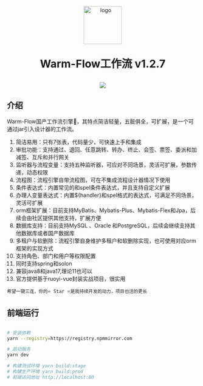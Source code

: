 <p align="center">
	<img alt="logo" src="https://foruda.gitee.com/images/1726820610127990120/c8c5f3a4_2218307.png" width="100">
</p>
<h1 align="center" style="margin: 30px 0 30px; font-weight: bold;">Warm-Flow工作流 v1.2.7</h1>
<p align="center">
	<a href="https://gitee.com/dromara/warm-flow/stargazers"><img src="https://gitee.com/dromara/warm-flow/badge/star.svg?theme=dark"></a>
</p>

## 介绍

Warm-Flow国产工作流引擎🎉，其特点简洁轻量，五脏俱全，可扩展，是一个可通过jar引入设计器的工作流。

1. 简洁易用：只有7张表，代码量少，可快速上手和集成
2. 审批功能：支持通过、退回、任意跳转、转办、终止、会签、票签、委派和加减签、互斥和并行网关
3. 监听器与流程变量：支持五种监听器，可应对不同场景，灵活可扩展，参数传递，动态权限
4. 流程图：流程引擎自带流程图，可在不集成流程设计器情况下使用
5. 条件表达式：内置常见的和spel条件表达式，并且支持自定义扩展
6. 办理人变量表达式：内置${handler}和spel格式的表达式，可满足不同场景，灵活可扩展
7. orm框架扩展：目前支持MyBatis、Mybatis-Plus、Mybatis-Flex和Jpa，后续会由社区提供其他支持，扩展方便
8. 数据库支持：目前支持MySQL 、Oracle 和PostgreSQL，后续会继续支持其他数据库或者国产数据库
9. 多租户与软删除：流程引擎自身维护多租户和软删除实现，也可使用对应orm框架的实现方式
10. 支持角色、部门和用户等权限配置
11. 同时支持spring和solon
12. 兼容java8和java17,理论11也可以
13. 官方提供基于ruoyi-vue封装实战项目，很实用

```shell
希望一键三连，你的⭐️ Star ⭐️是我持续开发的动力，项目也活的更长
```
## 前端运行

```bash

# 安装依赖
yarn --registry=https://registry.npmmirror.com

# 启动服务
yarn dev

# 构建测试环境 yarn build:stage
# 构建生产环境 yarn build:prod
# 前端访问地址 http://localhost:80
```
